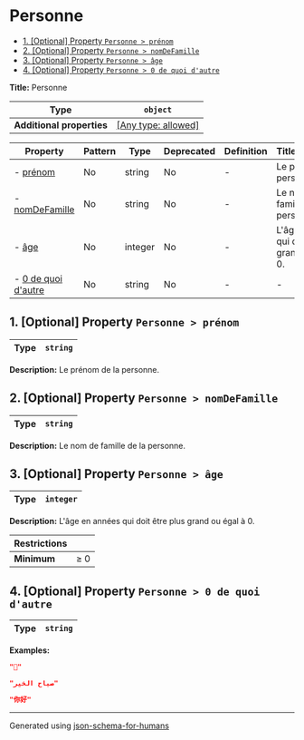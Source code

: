 # Personne

- [1. [Optional] Property `Personne > prénom`](#pr_nom)
- [2. [Optional] Property `Personne > nomDeFamille`](#nomDeFamille)
- [3. [Optional] Property `Personne > âge`](#a_ge)
- [4. [Optional] Property `Personne > 0 de quoi d'autre`](#a0_de_quoi_d_autre)

**Title:** Personne

| Type                      | `object`                                                                  |
| ------------------------- | ------------------------------------------------------------------------- |
| **Additional properties** | [[Any type: allowed]](# "Additional Properties of any type are allowed.") |

| Property                                    | Pattern | Type    | Deprecated | Definition | Title/Description                                     |
| ------------------------------------------- | ------- | ------- | ---------- | ---------- | ----------------------------------------------------- |
| - [prénom](#pr_nom )                        | No      | string  | No         | -          | Le prénom de la personne.                             |
| - [nomDeFamille](#nomDeFamille )            | No      | string  | No         | -          | Le nom de famille de la personne.                     |
| - [âge](#a_ge )                             | No      | integer | No         | -          | L'âge en années qui doit être plus grand ou égal à 0. |
| - [0 de quoi d'autre](#a0_de_quoi_d_autre ) | No      | string  | No         | -          | -                                                     |

## <a name="pr_nom"></a>1. [Optional] Property `Personne > prénom`

| Type | `string` |
| ---- | -------- |

**Description:** Le prénom de la personne.

## <a name="nomDeFamille"></a>2. [Optional] Property `Personne > nomDeFamille`

| Type | `string` |
| ---- | -------- |

**Description:** Le nom de famille de la personne.

## <a name="a_ge"></a>3. [Optional] Property `Personne > âge`

| Type | `integer` |
| ---- | --------- |

**Description:** L'âge en années qui doit être plus grand ou égal à 0.

| Restrictions |        |
| ------------ | ------ |
| **Minimum**  | &ge; 0 |

## <a name="a0_de_quoi_d_autre"></a>4. [Optional] Property `Personne > 0 de quoi d'autre`

| Type | `string` |
| ---- | -------- |

**Examples:** 

```json
"🖖"
```

```json
"صباح الخير"
```

```json
"你好"
```

----------------------------------------------------------------------------------------------------------------------------
Generated using [json-schema-for-humans](https://github.com/coveooss/json-schema-for-humans)
